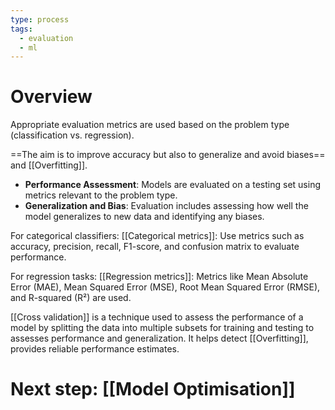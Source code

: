 ```yaml
---
type: process
tags:
  - evaluation
  - ml
---
```

# Overview

Appropriate evaluation metrics are used based on the problem type (classification vs. regression).

==The aim is to improve accuracy but also to generalize and avoid biases== and [[Overfitting]].

- **Performance Assessment**: Models are evaluated on a testing set using metrics relevant to the problem type.
- **Generalization and Bias**: Evaluation includes assessing how well the model generalizes to new data and identifying any biases.

For categorical classifiers: [[Categorical metrics]]:  Use metrics such as accuracy, precision, recall, F1-score, and confusion matrix to evaluate performance.

For regression tasks: [[Regression metrics]]: Metrics like Mean Absolute Error (MAE), Mean Squared Error (MSE), Root Mean Squared Error (RMSE), and R-squared (R²) are used.

[[Cross validation]] is a technique used to assess the performance of a model by splitting the data into multiple subsets for training and testing to
assesses performance and generalization. It helps detect [[Overfitting]], provides reliable performance estimates.
# Next step: [[Model Optimisation]]

